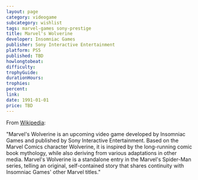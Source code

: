```yaml
---
layout: page
category: videogame
subcategory: wishlist
tags: marvel-games sony-prestige
title: Marvel's Wolverine
developer: Insomniac Games
publisher: Sony Interactive Entertainment
platform: PS5
published: TBD
howlongtobeat:
difficulty:
trophyGuide:
durationHours:
trophies:
percent:
link:
date: 1991-01-01
price: TBD
---
```


From [Wikipedia](https://en.wikipedia.org/wiki/Marvel%27s_Wolverine):

"Marvel's Wolverine is an upcoming video game developed by Insomniac Games and published by Sony Interactive Entertainment. Based on the Marvel Comics character Wolverine, it is inspired by the long-running comic book mythology, while also deriving from various adaptations in other media. Marvel's Wolverine is a standalone entry in the Marvel's Spider-Man series, telling an original, self-contained story that shares continuity with Insomniac Games' other Marvel titles."
